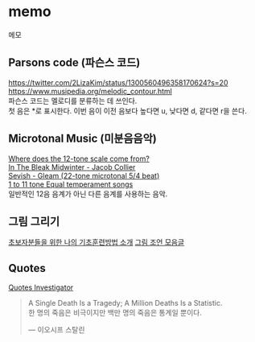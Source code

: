 # memo
메모
## Parsons code (파슨스 코드) 
https://twitter.com/2LizaKim/status/1300560496358170624?s=20  
https://www.musipedia.org/melodic_contour.html  
파슨스 코드는 멜로디를 분류하는 데 쓰인다.  
첫 음은 \*로 표시한다. 이번 음이 이전 음보다 높다면 u, 낮다면 d, 같다면 r을 쓴다.
## Microtonal Music (미분음음악)
[Where does the 12-tone scale come from?](https://www.youtube.com/watch?v=CFbG-8eYKJU)  
[In The Bleak Midwinter - Jacob Collier](https://www.youtube.com/watch?v=mPZn4x3uOac)  
[Sevish - Gleam (22-tone microtonal 5/4 beat)](https://www.youtube.com/watch?v=l9wINwlgxRU)  
[1 to 11 tone Equal temperament songs](https://www.youtube.com/watch?v=5zaiOBSQV_Q)  
일반적인 12음 음계가 아닌 다른 음계를 사용하는 음악.
## 그림 그리기
[초보자분들을 위한 나의 기초훈련방법 소개](https://www.sunmeism.com/274)
[그림 조언 모음글](https://molpoi.tistory.com/2)
## Quotes
[Quotes Investigator](https://quoteinvestigator.com/2010/05/21/death-statistic/)
> A Single Death Is a Tragedy; A Million Deaths Is a Statistic.  
> 한 명의 죽음은 비극이지만 백만 명의 죽음은 통계일 뿐이다.
>
> &mdash; 이오시프 스탈린
